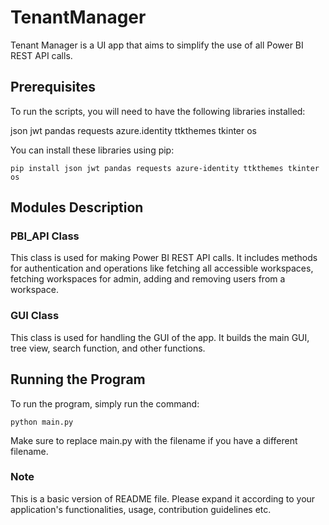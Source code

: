 # TenantManager
 
Tenant Manager is a UI app that aims to simplify the use of all Power BI REST API calls.


## Prerequisites
To run the scripts, you will need to have the following libraries installed:

json
jwt
pandas
requests
azure.identity
ttkthemes
tkinter
os

You can install these libraries using pip:


```
pip install json jwt pandas requests azure-identity ttkthemes tkinter os
```


## Modules Description

### PBI_API Class
This class is used for making Power BI REST API calls. It includes methods for authentication and operations like fetching all accessible workspaces, fetching workspaces for admin, adding and removing users from a workspace.

### GUI Class
This class is used for handling the GUI of the app. It builds the main GUI, tree view, search function, and other functions.

## Running the Program
To run the program, simply run the command:

```
python main.py
```

Make sure to replace main.py with the filename if you have a different filename.

### Note
This is a basic version of README file. Please expand it according to your application's functionalities, usage, contribution guidelines etc.
